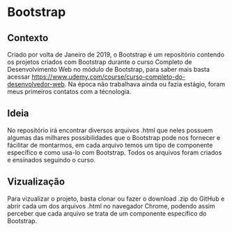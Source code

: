 # Bootstrap

## Contexto

Criado por volta de Janeiro de 2019, o Bootstrap é um repositório contendo os projetos criados com Bootstrap durante o curso Completo de Desenvolvimento Web no módulo de Bootstrap, para saber mais basta acessar https://www.udemy.com/course/curso-completo-do-desenvolvedor-web. Na época não trabalhava ainda ou fazia estágio, foram meus primeiros contatos com a técnologia.

## Ideia

No repositório irá encontrar diversos arquivos .html que neles possuem algumas das milhares possibilidades que o Bootstrap pode nos fornecer e fácilitar de montarmos, em cada arquivo temos um tipo de componente específico e como usa-lo com Bootstrap. Todos os arquivos foram criados e ensinados seguindo o curso.

## Vizualização

Para vizualizar o projeto, basta clonar ou fazer o download .zip do GitHub e abrir cada um dos arquivos .html no navegador Chrome, podendo assim perceber que cada arquivo se trata de um componente específico do Bootstrap.